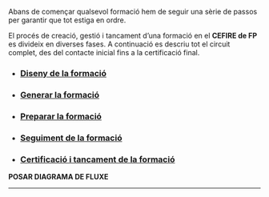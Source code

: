 Abans de començar qualsevol formació hem de seguir una sèrie de passos per garantir que tot estiga en ordre. 

El procés de creació, gestió i tancament d’una formació en el **CEFIRE de FP** es divideix en diverses fases. A continuació es descriu tot el circuit complet, des del contacte inicial fins a la certificació final.

* ### [Diseny de la formació](gestioformacions/disseny.md "Diseny de la formació")
* ### [Generar la formació](gestioformacions/generar.md "Generar la formació")
* ### [Preparar la formació](gestioformacions/preparar.md "Preparar la formació")
* ### [Seguiment de la formació](gestioformacions/generar.md "Seguiment de la formació")
* ### [Certificació i tancament de la formació](gestioformacions/certificacio_tancament.md "Certificació i tancament de la formació")


**POSAR DIAGRAMA DE FLUXE**

---
